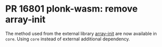 # PR 16801 plonk-wasm: remove array-init

The method used from the external library
[array-init](https://github.com/Manishearth/array-init) are now available in
`core`. Using `core` instead of external additional dependency.
